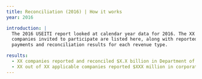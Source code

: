 ```yaml
---
title: Reconciliation (2016) | How it works
year: 2016

introduction: |
  The 2016 USEITI report looked at calendar year data for 2016. The XX
  companies invited to participate are listed here, along with reported
  payments and reconciliation results for each revenue type.

results:
  - XX companies reported and reconciled $X.X billion in Department of the Interior revenue
  - XX out of XX applicable companies reported $XXX million in corporate income taxes
---
```

